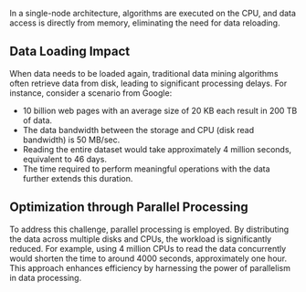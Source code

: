 

In a single-node architecture, algorithms are executed on the CPU, and data access is directly from memory, eliminating the need for data reloading.

## Data Loading Impact

When data needs to be loaded again, traditional data mining algorithms often retrieve data from disk, leading to significant processing delays. For instance, consider a scenario from Google:

- 10 billion web pages with an average size of 20 KB each result in 200 TB of data.
- The data bandwidth between the storage and CPU (disk read bandwidth) is 50 MB/sec.
- Reading the entire dataset would take approximately 4 million seconds, equivalent to 46 days.
- The time required to perform meaningful operations with the data further extends this duration.

## Optimization through Parallel Processing

To address this challenge, parallel processing is employed. By distributing the data across multiple disks and CPUs, the workload is significantly reduced. For example, using 4 million CPUs to read the data concurrently would shorten the time to around 4000 seconds, approximately one hour. This approach enhances efficiency by harnessing the power of parallelism in data processing.


